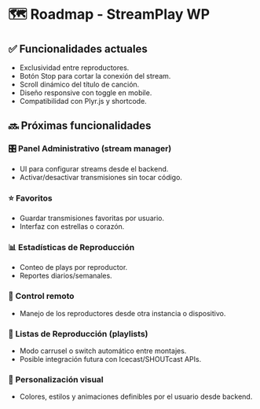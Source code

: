 # 🗺️ Roadmap - StreamPlay WP

## ✅ Funcionalidades actuales
- Exclusividad entre reproductores.
- Botón Stop para cortar la conexión del stream.
- Scroll dinámico del título de canción.
- Diseño responsive con toggle en mobile.
- Compatibilidad con Plyr.js y shortcode.

## 🔜 Próximas funcionalidades

### 🎛️ Panel Administrativo (stream manager)
- UI para configurar streams desde el backend.
- Activar/desactivar transmisiones sin tocar código.

### ⭐ Favoritos
- Guardar transmisiones favoritas por usuario.
- Interfaz con estrellas o corazón.

### 📊 Estadísticas de Reproducción
- Conteo de plays por reproductor.
- Reportes diarios/semanales.

### 📱 Control remoto
- Manejo de los reproductores desde otra instancia o dispositivo.

### 🔁 Listas de Reproducción (playlists)
- Modo carrusel o switch automático entre montajes.
- Posible integración futura con Icecast/SHOUTcast APIs.

### 🎨 Personalización visual
- Colores, estilos y animaciones definibles por el usuario desde backend.
